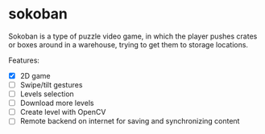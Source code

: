 # sokoban

Sokoban is a type of puzzle video game, in which the player pushes crates or boxes around in a warehouse, trying to get them to storage locations.

Features:

- [x] 2D game
- [ ] Swipe/tilt gestures
- [ ] Levels selection
- [ ] Download more levels
- [ ] Create level with OpenCV
- [ ] Remote backend on internet for saving and synchronizing content
